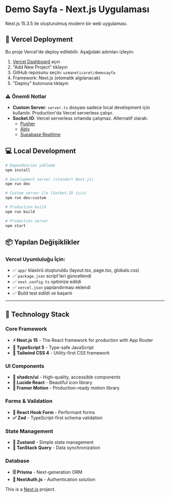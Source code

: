 # Demo Sayfa - Next.js Uygulaması

Next.js 15.3.5 ile oluşturulmuş modern bir web uygulaması.

## 🚀 Vercel Deployment

Bu proje Vercel'de deploy edilebilir. Aşağıdaki adımları izleyin:

1. [Vercel Dashboard](https://vercel.com/dashboard) açın
2. "Add New Project" tıklayın
3. GitHub reposunu seçin: `uzmaneticaret/demosayfa`
4. Framework: Next.js (otomatik algılanacak)
5. "Deploy" butonuna tıklayın

### ⚠️ Önemli Notlar

- **Custom Server**: `server.ts` dosyası sadece local development için kullanılır. Production'da Vercel serverless çalışır.
- **Socket.IO**: Vercel serverless ortamda çalışmaz. Alternatif olarak:
  - [Pusher](https://pusher.com/)
  - [Ably](https://ably.com/)
  - [Supabase Realtime](https://supabase.com/realtime)

## 💻 Local Development

```bash
# Dependencies yükleme
npm install

# Development server (standart Next.js)
npm run dev

# Custom server ile (Socket.IO için)
npm run dev:custom

# Production build
npm run build

# Production server
npm start
```

## 📦 Yapılan Değişiklikler

### Vercel Uyumluluğu İçin:
- ✅ `app/` klasörü oluşturuldu (layout.tsx, page.tsx, globals.css)
- ✅ `package.json` script'leri güncellendi
- ✅ `next.config.ts` optimize edildi
- ✅ `vercel.json` yapılandırması eklendi
- ✅ Build test edildi ve başarılı

---

## 🎯 Technology Stack

### Core Framework
- **⚡ Next.js 15** - The React framework for production with App Router
- **📘 TypeScript 5** - Type-safe JavaScript
- **🎨 Tailwind CSS 4** - Utility-first CSS framework

### UI Components
- **🧩 shadcn/ui** - High-quality, accessible components
- **🎯 Lucide React** - Beautiful icon library
- **🌈 Framer Motion** - Production-ready motion library

### Forms & Validation
- **🎣 React Hook Form** - Performant forms
- **✅ Zod** - TypeScript-first schema validation

### State Management
- **🐻 Zustand** - Simple state management
- **🔄 TanStack Query** - Data synchronization

### Database
- **🗄️ Prisma** - Next-generation ORM
- **🔐 NextAuth.js** - Authentication solution

This is a [Next.js](https://nextjs.org) project.
